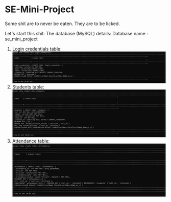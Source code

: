 # SE-Mini-Project
Some shit are to never be eaten. They are to be licked.

Let's start this shit:
The database (MySQL) details:
Database name : se_mini_project
1) Login credentials table:
![alt text](image.png)
2) Students table:
![alt text](image-1.png)
3) Attendance table:
![alt text](image-2.png)